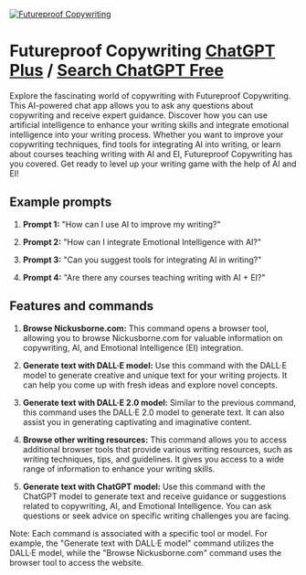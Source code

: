 
[![Futureproof Copywriting](https://files.oaiusercontent.com/file-3ozg9t2ROwVED1si2gtVzWRY?se=2123-10-19T12%3A59%3A10Z&sp=r&sv=2021-08-06&sr=b&rscc=max-age%3D31536000%2C%20immutable&rscd=attachment%3B%20filename%3D4dad3c54-6092-4b8a-8bff-b50e611c1d83.png&sig=xzTiWZ01hpS3v37q7fB3cbei0ZSiNzNuu2DRr8c0VY8%3D)](https://chat.openai.com/g/g-WUNst3Dvj-futureproof-copywriting)

# Futureproof Copywriting [ChatGPT Plus](https://chat.openai.com/g/g-WUNst3Dvj-futureproof-copywriting) / [Search ChatGPT Free](https://gptcall.net/index.html#/?search=Futureproof%20Copywriting)

Explore the fascinating world of copywriting with Futureproof Copywriting. This AI-powered chat app allows you to ask any questions about copywriting and receive expert guidance. Discover how you can use artificial intelligence to enhance your writing skills and integrate emotional intelligence into your writing process. Whether you want to improve your copywriting techniques, find tools for integrating AI into writing, or learn about courses teaching writing with AI and EI, Futureproof Copywriting has you covered. Get ready to level up your writing game with the help of AI and EI!

## Example prompts

1. **Prompt 1:** "How can I use AI to improve my writing?"

2. **Prompt 2:** "How can I integrate Emotional Intelligence with AI?"

3. **Prompt 3:** "Can you suggest tools for integrating AI in writing?"

4. **Prompt 4:** "Are there any courses teaching writing with AI + EI?"

## Features and commands

1. **Browse Nickusborne.com:** This command opens a browser tool, allowing you to browse Nickusborne.com for valuable information on copywriting, AI, and Emotional Intelligence (EI) integration.

2. **Generate text with DALL·E model:** Use this command with the DALL·E model to generate creative and unique text for your writing projects. It can help you come up with fresh ideas and explore novel concepts.

3. **Generate text with DALL·E 2.0 model:** Similar to the previous command, this command uses the DALL·E 2.0 model to generate text. It can also assist you in generating captivating and imaginative content.

4. **Browse other writing resources:** This command allows you to access additional browser tools that provide various writing resources, such as writing techniques, tips, and guidelines. It gives you access to a wide range of information to enhance your writing skills.

5. **Generate text with ChatGPT model:** Use this command with the ChatGPT model to generate text and receive guidance or suggestions related to copywriting, AI, and Emotional Intelligence. You can ask questions or seek advice on specific writing challenges you are facing.

Note: Each command is associated with a specific tool or model. For example, the "Generate text with DALL·E model" command utilizes the DALL·E model, while the "Browse Nickusborne.com" command uses the browser tool to access the website.



